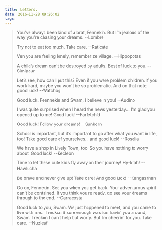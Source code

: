 ```yaml
---
title: Letters.
date: 2016-11-28 09:26:02
tags:
---
```


> You’ve always been kind of a brat, Fennekin. But I’m jealous of the way you're chasing your dreams. --Lombre
>
> Try not to eat too much. Take care. --Raticate
>
> Ven you are feeling lonely, remember ze village. --Hippopotas
>
> A child’s dream can’t be destroyed by adults. Best of luck to you. --Simipour
>
> Let’s see, how can I put this? Even if you were problem children. If you work hard, maybe you won’t be so problematic. And on that note, good luck! --Watchog
>
> Good luck. Feennekin and Swam, I believe in you! --Audino
>
> I was quite surprised when I heard the news yesterday... I’m glad you opened up to me! Good luck! --Farfetch’d
>
> Good luck! Follow your dreams! --Sunkern
> 
> School is important, but it’s important to go after what you want in life, too! Take good care of yourselves... and good luck! --Roselia
> 
> We have a shop in Lively Town, too. So you have nothing to worry about! Good luck! --Kecleon
> 
> Time to let these cute kids fly away on their journey! Hy-krah! --Hawlucha　
> 
> Be brave and never give up! Take care! And good luck! --Kangaskhan
> 
> Go on, Fennekin. See you when you get back. Your adventurous spirit can’t be contained. If you think you’re ready, go see your dreams through to the end. --Carracosta
> 
> Good luck to you, Swam. We just happened to meet, and you came to live with me... I reckon it sure enough was fun havin’ you around, Swam. I reckon I can’t help but worry. But I’m cheerin’ for you. Take care. --Nuzleaf